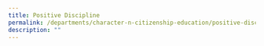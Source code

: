 ```yaml
---
title: Positive Discipline
permalink: /departments/character-n-citizenship-education/positive-discipline/
description: ""
---
```

